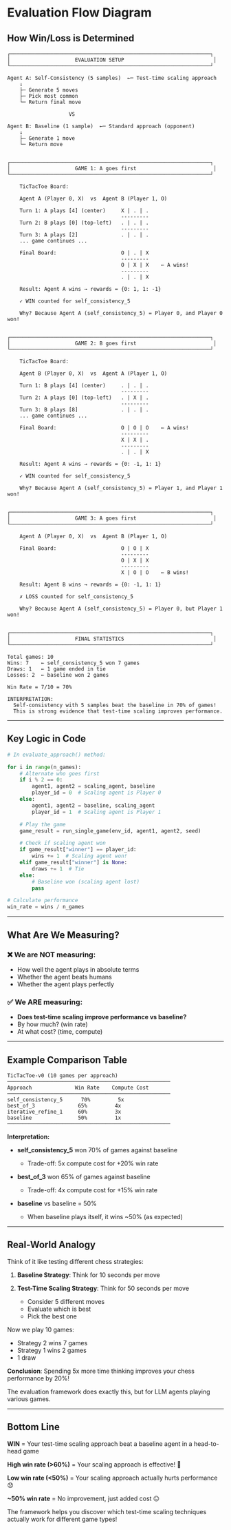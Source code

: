 # Evaluation Flow Diagram

## How Win/Loss is Determined

```
┌─────────────────────────────────────────────────────────────────┐
│                     EVALUATION SETUP                             │
└─────────────────────────────────────────────────────────────────┘

Agent A: Self-Consistency (5 samples)  ←─ Test-time scaling approach
    ↓
    ├─ Generate 5 moves
    ├─ Pick most common
    └─ Return final move

                    VS

Agent B: Baseline (1 sample)  ←─ Standard approach (opponent)
    ↓
    ├─ Generate 1 move
    └─ Return move


┌─────────────────────────────────────────────────────────────────┐
│                     GAME 1: A goes first                         │
└─────────────────────────────────────────────────────────────────┘

    TicTacToe Board:

    Agent A (Player 0, X)  vs  Agent B (Player 1, O)

    Turn 1: A plays [4] (center)     X | . | .
                                     ---------
    Turn 2: B plays [0] (top-left)   . | . | .
                                     ---------
    Turn 3: A plays [2]              . | . | .
    ... game continues ...

    Final Board:                     O | . | X
                                     ---------
                                     O | X | X    ← A wins!
                                     ---------
                                     . | . | X

    Result: Agent A wins → rewards = {0: 1, 1: -1}

    ✓ WIN counted for self_consistency_5

    Why? Because Agent A (self_consistency_5) = Player 0, and Player 0 won!


┌─────────────────────────────────────────────────────────────────┐
│                     GAME 2: B goes first                         │
└─────────────────────────────────────────────────────────────────┘

    TicTacToe Board:

    Agent B (Player 0, X)  vs  Agent A (Player 1, O)

    Turn 1: B plays [4] (center)     . | . | .
                                     ---------
    Turn 2: A plays [0] (top-left)   . | X | .
                                     ---------
    Turn 3: B plays [8]              . | . | .
    ... game continues ...

    Final Board:                     O | O | O    ← A wins!
                                     ---------
                                     X | X | .
                                     ---------
                                     . | . | X

    Result: Agent A wins → rewards = {0: -1, 1: 1}

    ✓ WIN counted for self_consistency_5

    Why? Because Agent A (self_consistency_5) = Player 1, and Player 1 won!


┌─────────────────────────────────────────────────────────────────┐
│                     GAME 3: A goes first                         │
└─────────────────────────────────────────────────────────────────┘

    Agent A (Player 0, X)  vs  Agent B (Player 1, O)

    Final Board:                     O | O | X
                                     ---------
                                     O | X | X
                                     ---------
                                     X | O | O    ← B wins!

    Result: Agent B wins → rewards = {0: -1, 1: 1}

    ✗ LOSS counted for self_consistency_5

    Why? Because Agent A (self_consistency_5) = Player 0, but Player 1 won!


┌─────────────────────────────────────────────────────────────────┐
│                     FINAL STATISTICS                             │
└─────────────────────────────────────────────────────────────────┘

Total games: 10
Wins: 7    ← self_consistency_5 won 7 games
Draws: 1   ← 1 game ended in tie
Losses: 2  ← baseline won 2 games

Win Rate = 7/10 = 70%

INTERPRETATION:
  Self-consistency with 5 samples beat the baseline in 70% of games!
  This is strong evidence that test-time scaling improves performance.
```

---

## Key Logic in Code

```python
# In evaluate_approach() method:

for i in range(n_games):
    # Alternate who goes first
    if i % 2 == 0:
        agent1, agent2 = scaling_agent, baseline
        player_id = 0  # Scaling agent is Player 0
    else:
        agent1, agent2 = baseline, scaling_agent
        player_id = 1  # Scaling agent is Player 1

    # Play the game
    game_result = run_single_game(env_id, agent1, agent2, seed)

    # Check if scaling agent won
    if game_result["winner"] == player_id:
        wins += 1  # Scaling agent won!
    elif game_result["winner"] is None:
        draws += 1  # Tie
    else:
        # Baseline won (scaling agent lost)
        pass

# Calculate performance
win_rate = wins / n_games
```

---

## What Are We Measuring?

### ❌ We are NOT measuring:
- How well the agent plays in absolute terms
- Whether the agent beats humans
- Whether the agent plays perfectly

### ✅ We ARE measuring:
- **Does test-time scaling improve performance vs baseline?**
- By how much? (win rate)
- At what cost? (time, compute)

---

## Example Comparison Table

```
TicTacToe-v0 (10 games per approach)
─────────────────────────────────────────────────────
Approach              Win Rate    Compute Cost
─────────────────────────────────────────────────────
self_consistency_5      70%         5x
best_of_3              65%         4x
iterative_refine_1     60%         3x
baseline               50%         1x
─────────────────────────────────────────────────────
```

**Interpretation:**
- **self_consistency_5** won 70% of games against baseline
  - Trade-off: 5x compute cost for +20% win rate

- **best_of_3** won 65% of games against baseline
  - Trade-off: 4x compute cost for +15% win rate

- **baseline** vs baseline = 50%
  - When baseline plays itself, it wins ~50% (as expected)

---

## Real-World Analogy

Think of it like testing different chess strategies:

1. **Baseline Strategy**: Think for 10 seconds per move

2. **Test-Time Scaling Strategy**: Think for 50 seconds per move
   - Consider 5 different moves
   - Evaluate which is best
   - Pick the best one

Now we play 10 games:
- Strategy 2 wins 7 games
- Strategy 1 wins 2 games
- 1 draw

**Conclusion**: Spending 5x more time thinking improves your chess performance by 20%!

The evaluation framework does exactly this, but for LLM agents playing various games.

---

## Bottom Line

**WIN** = Your test-time scaling approach beat a baseline agent in a head-to-head game

**High win rate (>60%)** = Your scaling approach is effective! 🎉

**Low win rate (<50%)** = Your scaling approach actually hurts performance 😞

**~50% win rate** = No improvement, just added cost 😐

The framework helps you discover which test-time scaling techniques actually work for different game types!
